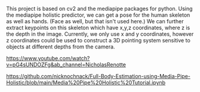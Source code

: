 This project is based on cv2 and the mediapipe packages for python. Using the mediapipe holistic predictor, we can get a pose for the human skeleton as well as hands. (Face as well, but that isn't used here.) We can further extract keypoints on this skeleton which have x,y,z coordinates, where z is the depth in the image. Currently, we only use x and y coordinates, however z coordinates could be used to construct a 3D pointing system sensitive to objects at different depths from the camera. 


https://www.youtube.com/watch?v=pG4sUNDOZFg&ab_channel=NicholasRenotte

https://github.com/nicknochnack/Full-Body-Estimation-using-Media-Pipe-Holistic/blob/main/Media%20Pipe%20Holistic%20Tutorial.ipynb
